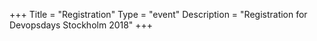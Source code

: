 +++
Title = "Registration"
Type = "event"
Description = "Registration for Devopsdays Stockholm 2018"
+++

<div style="width:100%; text-align:left;">

</div></div>
</div>
